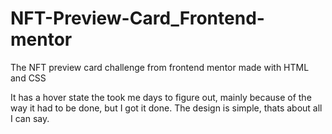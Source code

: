 # NFT-Preview-Card_Frontend-mentor
The NFT preview card challenge from frontend mentor made with HTML and CSS

It has a hover state the took me days to figure out, mainly because of the way it had to be done, but I got it done.
The design is simple, thats about all I can say.
